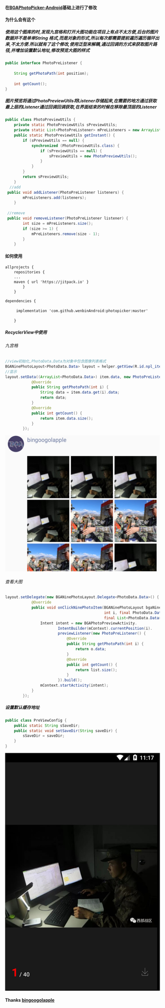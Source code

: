 #### 在[BGAPhotoPicker-Android](https://github.com/bingoogolapple/BGAPhotoPicker-Android)基础上进行了修改


#### 为什么会有这个

#####  使用这个图库的时,发现九宫格和打开大图功能在项目上有点不太方便,后台的图片数据并不是单单String 格式,而是对象的形式,所以每次都需要提前遍历遍历循环出来,不太方便.所以就有了这个修改,使用泛型来解耦,通过回调的方式来获取图片路径,并增加设置默认地址,修改预览大图的样式
	
```java
public interface PhotoPreListener {

    String getPhotoPath(int position);

    int getCount();
}

```
##### 图片预览将通过PhotoPreviewUtils将Listener存储起来,在需要的地方通过获取最上层的Listener通过回调回调获取,在界面结束的时候在移除最顶层的Listener

```java
public class PhotoPreviewUtils {
    private static PhotoPreviewUtils sPreviewUtils;
    private static List<PhotoPreListener> mPreListeners = new ArrayList<>();
    public static PhotoPreviewUtils getInstant() {
        if (sPreviewUtils == null) {
            synchronized (PhotoPreviewUtils.class) {
                if (sPreviewUtils == null) {
                    sPreviewUtils = new PhotoPreviewUtils();
                }
            }
        }
        return sPreviewUtils;
    }
  //add
 public void addListener(PhotoPreListener listeners) {
        mPreListeners.add(listeners);
    }
 
 //remove
 public void removeListener(PhotoPreListener listener) {
        int size = mPreListeners.size();
        if (size >= 1) {
            mPreListeners.remove(size - 1);
        }
    }
```


#### 如何使用
```
allprojects {
	repositories {
	...
	maven { url 'https://jitpack.io' }
		}
	}
```

```
dependencies {

	 implementation 'com.github.wenbinAndroid:photopicker:master'
	 
	}

```


##### RecyclerView中使用

###### 九宫格 
```java
//view初始化,PhotoData.Data为对象中包含图像列表格式
BGANinePhotoLayout<PhotoData.Data> layout = helper.getView(R.id.npl_item_moment_photos);
//显示
layout.setData((ArrayList<PhotoData.Data>) item.data, new PhotoPreListener() {
            @Override
            public String getPhotoPath(int i) {
                String data = item.data.get(i).data;
                return data;
            }
            @Override
            public int getCount() {
                return item.data.size();
            }
        });
```
![photo](https://github.com/wenbinAndroid/photopicker/blob/master/image/%E5%88%97%E8%A1%A8.png)
###### 查看大图
```java
layout.setDelegate(new BGANinePhotoLayout.Delegate<PhotoData.Data>() {
            @Override
            public void onClickNinePhotoItem(BGANinePhotoLayout bgaNinePhotoLayout, View view,
                                             int i, final PhotoData.Data o,
                                             final List<PhotoData.Data> list) {
                Intent intent = new BGAPhotoPreviewActivity.
                        IntentBuilder(mContext).currentPosition(i).
                        previewListener(new PhotoPreListener() {
                            @Override
                            public String getPhotoPath(int i) {
                                return o.data;
                            }
                            @Override
                            public int getCount() {
                                return list.size();
                            }
                        }).build();
                mContext.startActivity(intent);
            }
        });

```

##### 设置默认缓存地址
```java
public class PreViewConfig {
    public static String sSaveDir;
    public static void setSaveDir(String saveDir) {
        sSaveDir = saveDir;
    }
}
```
![photo2](https://github.com/wenbinAndroid/photopicker/blob/master/image/%E5%A4%A7%E5%9B%BE.png)
#### Thanks [bingoogolapple](https://github.com/bingoogolapple)



